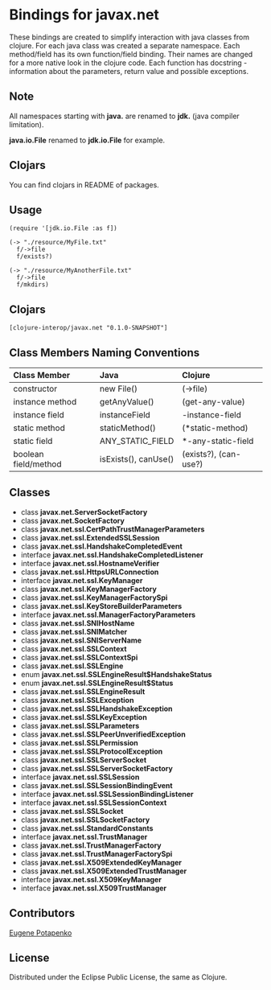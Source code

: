 # Bindings for javax.net

These bindings are created to simplify interaction with java classes from clojure.
For each java class was created a separate namespace.
Each method/field has its own function/field binding.
Their names are changed for a more native look in the clojure code. Each function has docstring - information about the parameters, return value and possible exceptions.

## Note

All namespaces starting with **java.** are renamed to **jdk.** (java compiler limitation). 

**java.io.File** renamed to **jdk.io.File** for example. 

## Clojars

You can find clojars in README of packages.

## Usage

```
(require '[jdk.io.File :as f])

(-> "./resource/MyFile.txt"
  f/->file
  f/exists?)

(-> "./resource/MyAnotherFile.txt"
  f/->file
  f/mkdirs)
```




## Clojars

```
[clojure-interop/javax.net "0.1.0-SNAPSHOT"]
```

## Class Members Naming Conventions

| Class Member | Java | Clojure |
|:--|:--|:--|
| constructor | new File() | (->file) |
| instance method | getAnyValue() | (get-any-value) |
| instance field | instanceField | -instance-field |
| static method | staticMethod() | (*static-method) |
| static field | ANY_STATIC_FIELD | *-any-static-field |
| boolean field/method | isExists(), canUse() | (exists?), (can-use?) |

## Classes

- class **javax.net.ServerSocketFactory**
- class **javax.net.SocketFactory**
- class **javax.net.ssl.CertPathTrustManagerParameters**
- class **javax.net.ssl.ExtendedSSLSession**
- class **javax.net.ssl.HandshakeCompletedEvent**
- interface **javax.net.ssl.HandshakeCompletedListener**
- interface **javax.net.ssl.HostnameVerifier**
- class **javax.net.ssl.HttpsURLConnection**
- interface **javax.net.ssl.KeyManager**
- class **javax.net.ssl.KeyManagerFactory**
- class **javax.net.ssl.KeyManagerFactorySpi**
- class **javax.net.ssl.KeyStoreBuilderParameters**
- interface **javax.net.ssl.ManagerFactoryParameters**
- class **javax.net.ssl.SNIHostName**
- class **javax.net.ssl.SNIMatcher**
- class **javax.net.ssl.SNIServerName**
- class **javax.net.ssl.SSLContext**
- class **javax.net.ssl.SSLContextSpi**
- class **javax.net.ssl.SSLEngine**
- enum **javax.net.ssl.SSLEngineResult$HandshakeStatus**
- enum **javax.net.ssl.SSLEngineResult$Status**
- class **javax.net.ssl.SSLEngineResult**
- class **javax.net.ssl.SSLException**
- class **javax.net.ssl.SSLHandshakeException**
- class **javax.net.ssl.SSLKeyException**
- class **javax.net.ssl.SSLParameters**
- class **javax.net.ssl.SSLPeerUnverifiedException**
- class **javax.net.ssl.SSLPermission**
- class **javax.net.ssl.SSLProtocolException**
- class **javax.net.ssl.SSLServerSocket**
- class **javax.net.ssl.SSLServerSocketFactory**
- interface **javax.net.ssl.SSLSession**
- class **javax.net.ssl.SSLSessionBindingEvent**
- interface **javax.net.ssl.SSLSessionBindingListener**
- interface **javax.net.ssl.SSLSessionContext**
- class **javax.net.ssl.SSLSocket**
- class **javax.net.ssl.SSLSocketFactory**
- class **javax.net.ssl.StandardConstants**
- interface **javax.net.ssl.TrustManager**
- class **javax.net.ssl.TrustManagerFactory**
- class **javax.net.ssl.TrustManagerFactorySpi**
- class **javax.net.ssl.X509ExtendedKeyManager**
- class **javax.net.ssl.X509ExtendedTrustManager**
- interface **javax.net.ssl.X509KeyManager**
- interface **javax.net.ssl.X509TrustManager**

## Contributors

[Eugene Potapenko](https://github.com/potapenko/)

## License

Distributed under the Eclipse Public License, the same as Clojure.
